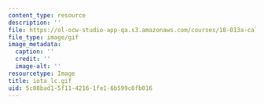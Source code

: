 ```yaml
---
content_type: resource
description: ''
file: https://ol-ocw-studio-app-qa.s3.amazonaws.com/courses/18-013a-calculus-with-applications-spring-2005/5c08bad15f1142161fe16b599c6fb016_iota_lc.gif
file_type: image/gif
image_metadata:
  caption: ''
  credit: ''
  image-alt: ''
resourcetype: Image
title: iota_lc.gif
uid: 5c08bad1-5f11-4216-1fe1-6b599c6fb016
---
```

